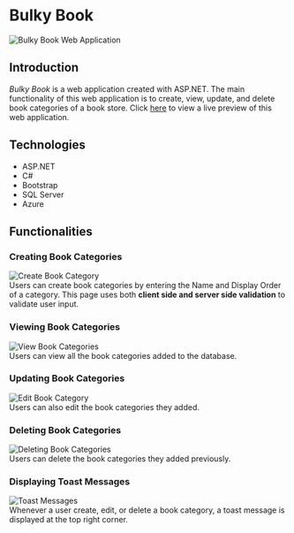 # Bulky Book
![Bulky Book Web Application](https://i.ibb.co/vH4Xjm0/screencapture-bulkybookbytharinda-azurewebsites-net-2023-01-23-16-29-44.png)
## Introduction
*Bulky Book* is a web application created with ASP.NET. The main functionality of this web application is to create, view, update, and delete book categories of a book store. Click [here](https://bulkybookbytharinda.azurewebsites.net/) to view a live preview of this web application.

## Technologies

 - ASP.NET
 - C#
 - Bootstrap
 - SQL Server
 - Azure
## Functionalities

### Creating Book Categories
![Create Book Category](https://i.ibb.co/C52fQVt/screencapture-bulkybookbytharinda-azurewebsites-net-Category-Create-2023-01-23-16-34-50.png)<br>
Users can create book categories by entering the Name and Display Order of a category. This page uses both **client side and server side validation** to validate user input.
### Viewing Book Categories
![View Book Categories](https://i.ibb.co/R9n4Gx2/screencapture-bulkybookbytharinda-azurewebsites-net-Category-2023-01-23-16-40-52.png)<br>
Users can view all the book categories added to the database.

### Updating Book Categories
![Edit Book Category](https://i.ibb.co/HdF7Zn3/screencapture-bulkybookbytharinda-azurewebsites-net-Category-Edit-1-2023-01-23-16-44-03.png)<br>
Users can also edit the book categories they added.
### Deleting Book Categories
![Deleting Book Categories](https://i.ibb.co/rv2p2Fy/screencapture-bulkybookbytharinda-azurewebsites-net-Category-Delete-1-2023-01-23-16-46-16.png)<br>
Users can delete the book categories they added previously.
### Displaying Toast Messages
![Toast Messages](https://i.ibb.co/Q9zzqXp/screencapture-bulkybookbytharinda-azurewebsites-net-Category-2023-01-23-16-51-03.png)<br>
Whenever a user create, edit, or delete a book category, a toast message is displayed at the top right corner.
